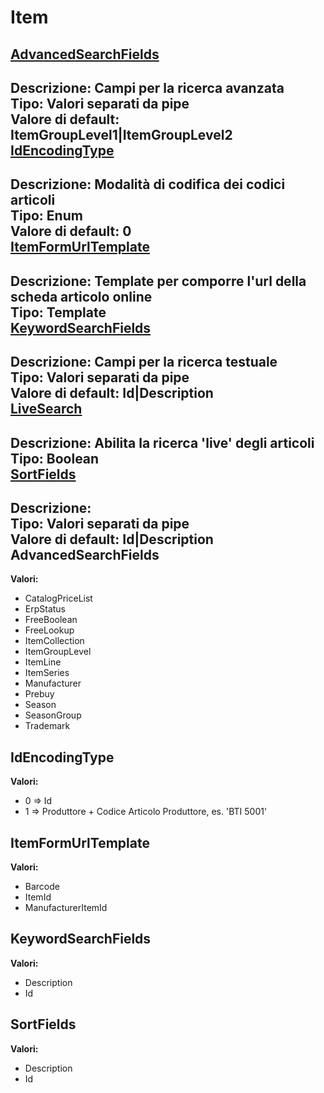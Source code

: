 # Item
[AdvancedSearchFields](#advancedsearchfields)	 
----
**Descrizione:** Campi per la ricerca avanzata	 
**Tipo:** Valori separati da pipe	 
**Valore di default:** ItemGroupLevel1&#124;ItemGroupLevel2	 
[IdEncodingType](#idencodingtype)	 
----
**Descrizione:** Modalità di codifica dei codici articoli	 
**Tipo:** Enum	 
**Valore di default:** 0	 
[ItemFormUrlTemplate](#itemformurltemplate)	 
----
**Descrizione:** Template per comporre l'url della scheda articolo online	 
**Tipo:** Template	 
[KeywordSearchFields](#keywordsearchfields)	 
----
**Descrizione:** Campi per la ricerca testuale	 
**Tipo:** Valori separati da pipe	 
**Valore di default:** Id&#124;Description	 
[LiveSearch](#livesearch)	 
----
**Descrizione:** Abilita la ricerca 'live' degli articoli	 
**Tipo:** Boolean	 
[SortFields](#sortfields)	 
----
**Descrizione:** 	 
**Tipo:** Valori separati da pipe	 
**Valore di default:** Id&#124;Description	 
AdvancedSearchFields 
-----

**Valori:**
* CatalogPriceList
* ErpStatus
* FreeBoolean
* FreeLookup
* ItemCollection
* ItemGroupLevel
* ItemLine
* ItemSeries
* Manufacturer
* Prebuy
* Season
* SeasonGroup
* Trademark

IdEncodingType 
-----

**Valori:**
* 0 => Id
* 1 => Produttore + Codice Articolo Produttore, es. 'BTI 5001'

ItemFormUrlTemplate 
-----

**Valori:**
* Barcode
* ItemId
* ManufacturerItemId

KeywordSearchFields 
-----

**Valori:**
* Description
* Id



SortFields 
-----

**Valori:**
* Description
* Id

